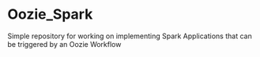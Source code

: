 # Oozie_Spark

Simple repository for working on implementing Spark Applications that can be triggered by an Oozie Workflow
